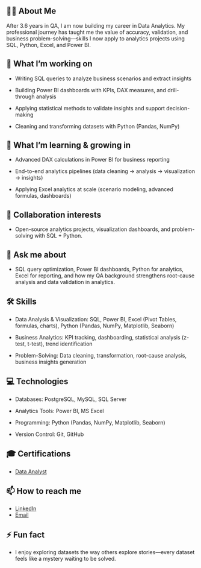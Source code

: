 
## 👩‍💻 About Me

After 3.6 years in QA, I am now building my career in Data Analytics. My professional journey has taught me the value of accuracy, validation, and business problem-solving—skills I now apply to analytics projects using SQL, Python, Excel, and Power BI.

## 🔭 What I’m working on

- Writing SQL queries to analyze business scenarios and extract insights

- Building Power BI dashboards with KPIs, DAX measures, and drill-through analysis

- Applying statistical methods to validate insights and support decision-making

- Cleaning and transforming datasets with Python (Pandas, NumPy)

## 🌱 What I’m learning & growing in

- Advanced DAX calculations in Power BI for business reporting

- End-to-end analytics pipelines (data cleaning → analysis → visualization → insights)

- Applying Excel analytics at scale (scenario modeling, advanced formulas, dashboards)

## 👯 Collaboration interests
- Open-source analytics projects, visualization dashboards, and problem-solving with SQL + Python.

## 💬 Ask me about
- SQL query optimization, Power BI dashboards, Python for analytics, Excel for reporting, and how my QA background strengthens root-cause analysis and data validation in analytics.

## 🛠️ Skills

- Data Analysis & Visualization: SQL, Power BI, Excel (Pivot Tables, formulas, charts), Python (Pandas, NumPy, Matplotlib, Seaborn)

- Business Analytics: KPI tracking, dashboarding, statistical analysis (z-test, t-test), trend identification

- Problem-Solving: Data cleaning, transformation, root-cause analysis, business insights generation

## 💻 Technologies

- Databases: PostgreSQL, MySQL, SQL Server

- Analytics Tools: Power BI, MS Excel

- Programming: Python (Pandas, NumPy, Matplotlib, Seaborn)

- Version Control: Git, GitHub

## 🎓 Certifications

- [Data Analyst](https://github.com/Madhuri0221/Madhuri0221/blob/main/certificates/Data%20Analyst.pdf)
  
## 📫 How to reach me
  
- [LinkedIn](https://www.linkedin.com/in/madhuri-sirigibattula-827a29328/) 
- [Email](mailto:madhurisirigibattula@gmail.com)
  
## ⚡ Fun fact
- I enjoy exploring datasets the way others explore stories—every dataset feels like a mystery waiting to be solved.
  
